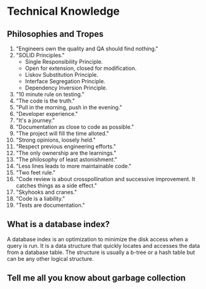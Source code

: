 # Technical Knowledge

## Philosophies and Tropes
1. "Engineers own the quality and QA should find nothing."
2. "SOLID Principles."
    - Single Responsibility Principle.
    - Open for extension, closed for modification.
    - Liskov Substitution Principle.
    - Interface Segregation Principle.
    - Dependency Inversion Principle.
3. "10 minute rule on testing."
4. "The code is the truth."
5. "Pull in the morning, push in the evening."
6. "Developer experience."
7. "It's a journey."
8. "Documentation as close to code as possible."
9. "The project will fill the time alloted."
10. "Strong opinions, loosely held."
11. "Respect previous engineering efforts."
12. "The only ownership are the learnings."
13. "The philosophy of least astonishment."
14. "Less lines leads to more maintainable code."
15. "Two feet rule."
16. "Code review is about crosspollination and successive improvement. It catches things as a side effect."
17. "Skyhooks and cranes."
18. "Code is a liability."
19. "Tests are documentation."

## What is a database index?

A database index is an optimization to minimize the disk access when a query is run. It is a data structure that quickly locates and accesses the data from a database table. The structure is usually a b-tree or a hash table but can be any other logical structure.

## Tell me all you know about garbage collection
